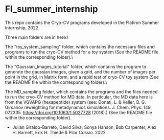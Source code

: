 # FI_summer_internship

This repo contains the Cryo-CV programs developed in the Flatiron Summer Internship, 2022.

Three main folders are in here:\

The "toy_system_sampling" folder, which contains the necessary files and programs to run the cryo-CV method for a toy system (See the README file within the corresponding folder).\

The "Gaussian_Images_tutorial" folder, which contains the program to generate the gaussian images, given a grid, and the number of images per point in the grid, in Matrix form, and a rapid test of cryo-CV toy system (See the README file within the corresponding folder).\

The MD_sampling folder, which contains the programs and the files needed to run the cryo-CV method for MD data. In particular, the MD data here is from the VGVAPG (hexapeptide) system (see: Donati, L. & Keller, B. G. Girsanov reweighting for metadynamics simulations. J. Chem. Phys. 149, 072335. https://doi.org/10.1063/1.5027728 (2018).) (See the README file within the corresponding folder).

* Julian Giraldo-Barreto, David Silva, Sonya Hanson, Bob Carpenter, Alex H. Barnett, Erik H. Thiede & Pilar
  Cossio. 2022



